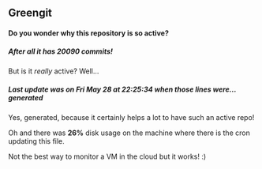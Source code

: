 ## Greengit

#### Do you wonder why this repository is so active?

##### After all it has 20090 commits!

But is it *really* active? Well...

##### Last update was on Fri May 28 at 22:25:34 when those lines were... generated

Yes, generated, because it certainly helps a lot to have such an active repo!

Oh and there was **26%** disk usage on the machine
where there is the cron updating this file.

Not the best way to monitor a VM in the cloud but it works! :)
